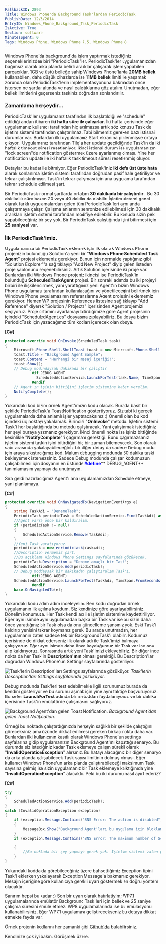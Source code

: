 ```yaml
---
FallbackID: 2893
Title: Windows Phone'da Background Task'lardan PeriodicTask
PublishDate: 12/3/2014
EntryID: Windows_Phone_Background_Task_PeriodicTask
IsActive: True
Section: software
MinutesSpent: 0
Tags: Windows Phone, Windows Phone 7.5, Windows Phone 8
---
```

Windows Phone'da background'da işlem yaptırmak istediğiniz
seçeneklerinizden biri "PeriodicTask"ler. PeriodicTask'ler
uygulamanızdan bağımsız olarak arka planda belirli aralıklar çalışarak
işlem yapabilen parçacıklar. 1GB ve üstü belleğe sahip Windows
Phone'larda **20MB bellek** kullanabilen, daha düşük cihazlarda ise
**11MB bellek** limiti ile yaşamak zorunda olan PeriodicTask'lerin
implementasyonuna bakmadan önce istersen ne şartlar altında ve nasıl
çalıştıklarına göz atalım. Unutmadan, eğer bellek limitlerini geçerseniz
taskiniz doğrudan sonlandırılır.

### Zamanlama herşeydir...

PeriodicTask'ler uygulamanız tarafından ilk başlatıldığı ve "schedule"
edildiği andan itibaren **iki hafta süre ile çalışırlar**. İki hafta
içerisinde eğer uygulamanız kullanıcı tarafından hiç açılmazsa artık söz
konusu Task de işletim sistemi tarafından çalıştırılmaz. Tabi bilmemiz
gereken bazı istisnai durumlar var. Bunlardan ilki uygulamanız Start
ekranına pinlenmişse ortaya çıkıyor.  Uygulamanız tarafından Tile'a her
update geçildiğinde Task'in da iki haftalık timeout süresi resetleniyor.
İkinci istisnai durum ise uygulamanızın "lock screen"de notification
göstermek üzere ayarlanmış olması. Yine her notification update ile iki
haftalık task timeout süresi resetlenmiş oluyor.

Detaylar bu kadar ile bitmiyor. Eğer PeriodicTask'iniz **iki defa üst
üste hata** alarak sonlanırsa işletim sistemi tarafından doğrudan pasif
hale getiriliyor ve tekrar çalıştırılmıyor. Task'in tekrar çalışması
için ana uygulama tarafından tekrar schedule edilmesi şart.

Bir PeriodicTask normal şartlarda ortalam **30 dakikada bir
çalıştırılır**.  Bu 30 dakikalık süre bazen 20 veya 40 dakika da
olabilir. İşletim sistemi genel olarak farklı uygulamalardan gelen tüm
PeriodicTask'leri aynı anda çalıştırmaya çalışır. Çalışma anlarının
senronize edilebilmesi için 30 dakikalık aralıkları işletim sistemi
tarafından modifiye edilebilir. Bu konuda sizin pek yapabileceğiniz bir
şey yok. Bir PeriodicTask çalıştığında işini bitirmesi için **25
saniyesi** var.

### İlk PeriodicTask'imiz.

Uygulamanıza bir PeriodicTask eklemek için ilk olarak Windows Phone
projenizin bulunduğu Solution'a yeni bir "**Windows Phone Scheduled Task
Agent**" projesi eklemeniz gerekiyor. Bunun için normalde yaptığınız
gibi "Solution Explorer"'a sağ tıklayıp "Add New Project" diyip gelen
listeden proje şablonunu seçenebilirsiniz. Artık Solution içerisinde iki
proje var. Bunlardan ilki Windows Phone projeniz ikincisi ise
PeriodicTask'in bulunduğu **ScheduledTaskAgent** projesi. Bir sonraki
adımda bu iki projeyi birbiri ile ilişkilendirmek, yani yarattığımız
yeni Agent'ın bizim Windows Phone uygulaması tarafından kullanılacağını
ve yönetileceğini belirtmek için Windows Phone uygulamasının
referanslarına Agent projesini eklememiz gerekiyor. Hemen WP projesinin
References listesine sağ tıklayıp "Add Reference" diyerek "Solution /
Projects" içerisinden Agent projemizi seçiyoruz. Proje ortamını
ayarlamayı bitirdiğimize göre Agent projesinin içindeki
"ScheduledAgent.cs" dosyasına zıplayabiliriz. Bu dosya bizim
PeriodicTask için yazacağımız tüm kodları içerecek olan dosya.

**[C\#]**

```cs
protected override void OnInvoke(ScheduledTask task)
{
    Microsoft.Phone.Shell.ShellToast toast = new Microsoft.Phone.Shell.ShellToast();
    toast.Title = "Background Agent Sample";
    toast.Content = "Herhangi bir mesaj içeriği!";
    toast.Show();
    // Debug modundaysak dakikada bir çalıştır
            #if DEBUG_AGENT
              ScheduledActionService.LaunchForTest(task.Name, TimeSpan.FromSeconds(60));
            #endif
    // Agent'ın işinin bittiğini işletim sistemine haber verelim.
    NotifyComplete();
}
```

Yukarıdaki kod bizim örnek Agent'ımızın kodu olacak. Burada basit bir
şekilde PeriodicTask'a ToastNotification göstertiyoruz. Siz tabi ki
gerçek uygulamalarda daha anlamlı işler yaptıracaksınız :) Önemli olan
bu kod içindeki üç noktayı yakalamak. Birincisi "**OnInvoke**" metodu.
İşletim sistemi Task'i her başlattığında bu metodu çalıştıracak. Yani
çalıştırmak istediğiniz her şeyi buraya yazmanız gerekiyor. İkinci
önemli nokta ise işiniz bittiğinde kesinlikle "**NotifyComplete**"'i
çağırmanı gerektiği. Bunu çağırmazsanız işletim sistemi taskin işini
bitirdiğini hiç bir zaman bilemeyecek. Son olarak satır arasında
yakalayabileceğiniz bir diğer detay da sadece Debug modu için araya
sıkıştırdığımız kod. Malum debugging modunda 30 dakika taski bekleyemek
istemezsiniz. Sadece Debug modunda çalışan kodumuzun çalışabilmesi için
dosyanın en üstünde <span
style="color:blue;">**\#define**</span>** DEBUG\_AGENT** tanımlamasını
yapmayı da unutmayın.

Sıra geldi hazırladığımız Agent'ı ana uygulamamızdan Schedule etmeye,
yani planlamaya.

**[C\#]**

```cs
protected override void OnNavigatedTo(NavigationEventArgs e)
{
    string TaskAdi = "DenemeTask";
    PeriodicTask periodicTask = ScheduledActionService.Find(TaskAdi) as PeriodicTask;
    //Agent varsa önce bir kaldıralım.
    if (periodicTask != null)
    {
        ScheduledActionService.Remove(TaskAdi);
    }
    //Yeni Task yaratıyoruz.
    periodicTask = new PeriodicTask(TaskAdi);
    //Description vermemiz şart.
    //Bu açıklama Windows Phone Settings sayfalarında gözükecek.
    periodicTask.Description = "Deneme amaçlı bir Task";
    ScheduledActionService.Add(periodicTask);
    // Debug moddaysak bir dakikadan çalıştıralım Task'i.
            #if(DEBUG_AGENT)
    ScheduledActionService.LaunchForTest(TaskAdi, TimeSpan.FromSeconds(60));
            #endif
    base.OnNavigatedTo(e);
}
```

Yukarıdaki kodu adım adım inceleyelim. Ben kodu doğrudan örnek
uygulamanın ilk açılına koydum. Siz kendinize göre ayarlayabilirsiniz.
Dönelim konumuza. Her Task kendi adı ile işletim sistemine
kaydettiriliyor. Eğer aynı isimde aynı uygulamadan başka bir Task var
ise bu sizin daha önce yarattığınız bir Task olsa da onu güncelleme
şansınız yok. Eski Task'i kaldırıp yenisini tekrar koymanız gerek. Bu
arada unutmadan, her uygulamanın zaten sadece tek bir BackgroundTask'i
olabilir. Kodumuz içerisinde de dikkat ederseniz ilk olarak adı ile
Task'imizi bulmaya çalışıyoruz. Eğer aynı isimde daha önce koyduğumuz
bir Task var ise onu alıp kaldırıyoruz. Sonrasında artık yeni Task'imizi
ekleyebiliriz. Bir diğer ince nokta da her Task'in **Description'ının**
olması gerektiği. Bu Description'lar doğrudan Windows Phone'un Settings
sayfalarında gösteriliyor.

![Task'lerin Description'ları Settings sayfalarında
gözüküyor.](media/Windows_Phone_Background_Task_PeriodicTask/task1.png)
*Task'lerin Description'ları Settings sayfalarında gözüküyor.*

Debug modunda Task'leri test edebilmekle ilgili sorunumuz burada da
kendini gösteriyor ve bu sorunu aşmak için yine aynı taktiğe
başvuruyoruz. Bu sefer **LaunchForTest** adında bir metoddan
faydalanıyoruz ve bir dakika içerisinde Task'in emülatörde çalışmasını
sağlıyoruz.

![Background Agent'dan gelen Toast
Notification.](media/Windows_Phone_Background_Task_PeriodicTask/task2.png)
*Background Agent'dan gelen Toast Notification.*

Örneği bu noktada çalıştırdığınızda herşeyin sağlıklı bir şekilde
çalıştığını göreceksiniz ama özünde dikkat edilmesi gereken birkaç nokta
daha var. Bunlardan ilki kullanıcının kasıtlı olarak Windows Phone'un
settings sayfalarına gidip uygulamanızın Background Agent'ını kapattığı
senaryo. Bu durumda siz istediğiniz kadar Task eklemeye çalışın sürekli
olarak "**InvalidOperationException**" alırsınız. Bu hatayı alacağınız
bir diğer senaryo da arka planda çalışabilecek Task sayısı limitinin
dolmuş olması. Eğer kullanıcı Windows Phone'un arka planda
çalıştırabileceği maksimum Task sayısına gelmiş ise sizin uygulamanız
bir Task eklemeye kalktığınıda yine "**InvalidOperationException**"
alacaktır. Peki bu iki durumu nasıl ayırt ederiz?

**[C\#]**

```cs
try
{
    ScheduledActionService.Add(periodicTask);
}
catch (InvalidOperationException exception)
{
    if (exception.Message.Contains("BNS Error: The action is disabled"))
    {
        MessageBox.Show("Background Agent'ları bu uygulama için bloklamışsınız.");
    }
    if (exception.Message.Contains("BNS Error: The maximum number of ScheduledActions of this type 
                                                                        have already been added."))
    {
        //Bu noktada bir şey yapmaya gerek yok. İşletim sistemi zaten gerekli uyarıyı gösterecektir.
    }
}     
```

Yukarıdaki kodda da görebileceğiniz üzere bahsettiğimiz Exception tipini
Task'i eklerken yakalayarak Exception Message'a bakmamız gerekiyor.
Mesajın içeriğine göre kullanıcıya gerekli uyarı göstermek en doğru
yöntem olacaktır.

Sanırım hepsi bu kadar :) Son bir uyarı olarak hatırlatiyim; WP7.1
uygulamalarında emülatör Background Task'leri için bellek ve 25 saniye
çalışma süresini emüle etmez. WP8 uygulamalarında ise bu emülasyonu
kullanabilirsiniz. Eğer WP7.1 uygulaması geliştirecekseniz bu detaya
dikkat etmekte fayda var.

Örnek projenin kodlarını her zamanki gibi
[Github'da](https://github.com/daronyondem/WPMakaleOrnekleri/tree/master/PeriodicTaskOrnek)
bulabilirsiniz.

Kendinize çok iyi bakın. Görüşmek üzere.


